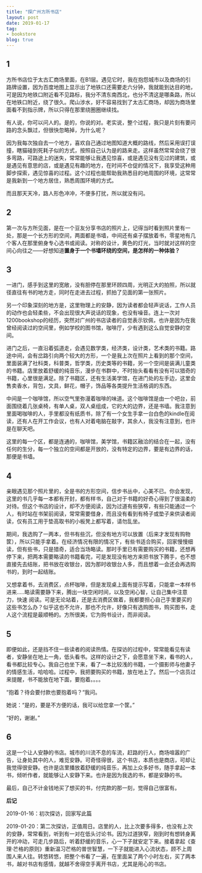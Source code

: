 ```yaml
---
title: "探广州方所书店"
layout: post
date: 2019-01-17
tag:
- bookstore
blog: true
---
```



## 1

方所书店位于太古汇商场里面，在B1层。遇见它时，我在抱怨城市以及商场的引路牌设置，因为百度地图上显示出了地铁口还需要走六分钟，我就能到达目的地，可是因为地铁口附近看不见路标，我分不清东南西北，也分不清这是哪条路，所以在地铁口附近，绕了很久。爬山涉水，好不容易找到了太古汇商场，却因为商场里面看不到指示牌，所以只得在那里绕圈圈继续找。

有人说，你可以问人的。是的，你说的对。老实说，整个过程，我只是片刻有要问路的念头飘过，但很快忽略掉，为什么呢？

因为我每次独自去一个地方，喜欢自己通过地图知道大概的路线，然后采用误打误撞，瞎猫碰到死耗子似的方式，按照自己认为是的路来走。这样虽然常常会绕了很多弯路，可路途上的迷失，常常能够让我遇见惊喜，或是遇见没有见过的建筑，或是遇见有意思的店，或是遇见有趣的地方，在时间不仓促的情况下，我享受这种用脚步探索，遇见惊喜的过程。这个过程也能帮助我熟悉目的地周围的环境，这常常是我新到一个地方居住，熟悉周围环境的方式。

而且那天天冷，路人形色冲冲，不便多打扰，所以就没有问。

## 2

第一次与方所见面，是在一个豆友分享书店的照片上，记得当时看到照片里有一处，那是一个长方形的空间，两面都是书墙，中间还有桌子摆放着书，零星地有几个客人在那里俯身专心选书或阅读。对称的设计，黄色的灯光，当时就对这样的空间心向往之——好想知道**置身于一个书墙环绕的空间，是怎样的一种体验？**

## 3

一进门，感手到这里的宽敞，没有胆停在那里环顾四周，光明正大的拍照，所以就径直往有书的地方走，同时在走进去过程，抓拍了见面的第一张照片。

另一个印象深刻的地方是，这里物理上的安静，因为读者都会轻声说话，工作人员的动作也会轻柔些，不会出现很大声说话的现象，也没有噪音。连上一次对1200bookshop的经历，突然对广州的书店读者的自觉表示钦佩，也许是因为在我曾经阅读过的空间里，例如学校的图书馆，咖啡厅，少有遇到这么自觉安静的空间。

进门之后，一直沿着弧道走，会遇见数学类，经济类，设计类，艺术类的书籍。路途中间，会有岔路引向两个较大的方形，一个是我上次在照片上看到的那个空间，里面装满了社科类，科普类，哲学类，历史类等的书籍，另一个空间是装满儿童类的书籍。店里放着舒缓的纯音乐，漫步在书群中，不时抬头看看有没有可以猎奇的书籍，心里很是满足。除了书籍区，还有生活美学馆，在进门处的左手边，这里会售卖香水，背包，文具，鲜花，帽子，饰品等各类提升生活格调的东西。

中间是一个咖啡馆，所以空气里弥漫着咖啡的味道。这个咖啡馆是由一个吧台，前面围绕着几张桌椅，有单人桌，双人桌组成，它的大的边界，还是书墙。我注意到里面喝咖啡的人，手里都没有纸质书，除了有一个女生手拿一台白色的kindle在阅读，还有人在开工作会议，也有人对着电脑在敲字，其余人，我没有注意到，也许是在聊天吧。

这里的每一个区，都是连通的，咖啡馆，美学馆，书籍区融洽的结合在一起，没有任何的生分，每一个独立的空间都是开放的，没有特定的边界，要是有边界的话，那便是书墙。

## 4

亲眼遇见那个照片里的，全是书的方形空间，信步书丛中，心美不已。你会发现，这里的书几乎每一本都有开封，都有样书，自己对于书籍的好奇心得到了很温柔的对待。但这个书店的设计，却不方便阅读，因为过道有些狭窄，有些只能通过一个人，有时站在书架前阅读，常常需要借身，而且没有看到有椅子或垫子来供读者阅读，仅有员工用于垫高取书的小板凳上都写着，请勿乱坐。

期间，我选购了一两本，但书有些沉，但没有地方可以放置（后来才发现有购物筐），所以只能手拿着。在经济情况有限的情况下，有些书适合购买，回家慢慢细读，但有些书，只是猎奇，适合当场略读。那时手里已有需要购买的书籍，还想再停下来，把两本需要略读的书籍看完，可是发现没有地方来把书放下腾手，也不想直接先去结账，把书放在收银台，因为那时收银台人多，而且想着一会还会再选购书的，到时一起结账。

又想拿着书，去消费区，点杯咖啡，但是发现桌上面有提示写着，只能拿一本样书进来.....略读需要静下来，腾出一块空闲时间，以及空闲心智，让自己集中注意力，快速 阅读。可是无论站着，还是去消费区做着，我都要担心自己手里要买的这些书怎么办？似乎这也不允许，那也不允许，好像只有选购图书，购买图书，走人这个流程是最顺畅的。方所很美，它为购书设计，而非阅读。

## 5

即便如此，还是挡不住一些读者的阅读热情。在探访的过程中，常常能看见有读者，安静坐在地上一角，低头看书。这样的设计之下，会愿意坐下来，看书的人，看书都比较专心。我自己也坐下来，看了一本比较浅的书籍，一个摄影师与他妻子的情感生活，哈哈哈。过程中，我把要购买的书籍，放在地上了。然后一个店员过来提醒，书不能放在地下面，要抱着。。。。

“抱着？待会要付款也要抱着吗？“我问。

她说：“是的，要是不方便的话，我可以给您拿一个筐。”

“好的，谢谢。” 



## 6

 这是一个让人安静的书店。城市的川流不息的车流，赶路的行人，商场喧嚣的广告，让身处其中的人，难觅安静。可奇怪得很，这个书店，本质也是商店，可却让我觉得很安静。也许是店里播放着舒缓的纯音乐，再加上众多好书，随手拿起一本书，倾听作者，就能够让人安静下来。也许是因为我选的书，都是安静的书。

最后，自己不计金钱地买了想买的书，付完款的那一刻，觉得自己很富有。



**后记**

2019-01-16：初次探访，回家写此篇

2019-01-20：第二次探访，正值周日。店里的人，比上次要多得多，也没有上次的安静，常常看到，听到有一对在低头讨论书。因为过道狭窄，刚到时有想转身离开的冲动，可走几步路后，听着舒缓的音乐，心一下子就安定下来。接着拿起《查理·芒格的原则》重新温习芒格的普世智慧，一下子就能进入心流状态，顾不上周围人来人往。转悠转悠，把整个书看了一遍，在里面呆了两个小时左右，买了两本书，越对书店有感情，就越不舍得空手离开书店，尤其是用心的书店。









